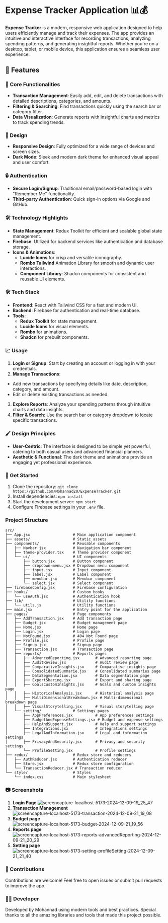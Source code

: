 # Expense Tracker Application 📊💰

**Expense Tracker** is a modern, responsive web application designed to help users efficiently manage and track their expenses. The app provides an intuitive and interactive interface for recording transactions, analyzing spending patterns, and generating insightful reports. Whether you're on a desktop, tablet, or mobile device, this application ensures a seamless user experience.

## 🌟 Features

### 💼 Core Functionalities

- **Transaction Management**: Easily add, edit, and delete transactions with detailed descriptions, categories, and amounts.
- **Filtering & Searching**: Find transactions quickly using the search bar or category filter.
- **Data Visualization**: Generate reports with insightful charts and metrics to track spending trends.

### 🎨 Design

- **Responsive Design**: Fully optimized for a wide range of devices and screen sizes.
- **Dark Mode**: Sleek and modern dark theme for enhanced visual appeal and user comfort.

### 🔒 Authentication

- **Secure Login/Signup**: Traditional email/password-based login with "Remember Me" functionality.
- **Third-party Authentication**: Quick sign-in options via Google and GitHub.

### 🛠️ Technology Highlights

- **State Management**: Redux Toolkit for efficient and scalable global state management.
- **Firebase**: Utilized for backend services like authentication and database storage.
- **Icons & Animations**:
  - **Lucide Icons** for crisp and versatile iconography.
  - **Rombo Tailwind** Animation Library for smooth and dynamic user interactions.
  - **Component Library**: Shadcn components for consistent and reusable UI elements.

### 🛠️ Tech Stack

- **Frontend**: React with Tailwind CSS for a fast and modern UI.
- **Backend**: Firebase for authentication and real-time database.
- **Tools**:
  - **Redux Toolkit** for state management.
  - **Lucide Icons** for visual elements.
  - **Rombo** for animations.
  - **Shadcn** for prebuilt components.
 
### 📈 Usage

1. **Login or Signup**: Start by creating an account or logging in with your credentials.
2. **Manage Transactions**:
  - Add new transactions by specifying details like date, description, category, and amount.
  - Edit or delete existing transactions as needed.
3. **Explore Reports**: Analyze your spending patterns through intuitive charts and data insights.
4. **Filter & Search**: Use the search bar or category dropdown to locate specific transactions.

### 🖌️ Design Principles

- **User-Centric**: The interface is designed to be simple yet powerful, catering to both casual users and advanced financial planners.
- **Aesthetic & Functional**: The dark theme and animations provide an engaging yet professional experience.

### 🚀 Get Started

1. Clone the repository:
`git clone https://github.com/Mohannad20/ExpenseTracker.git`
2. Install dependencies:
`npm install`
3. Start the development server:
`npm start`
4. Configure Firebase settings in your `.env` file.

### Project Structure

```
src/
├── App.jsx                   # Main application component
├── assets/                   # Static assets
├── components/               # Reusable components
│   ├── Navbar.jsx            # Navigation bar component
│   ├── theme-provider.tsx    # Theme provider component
│   └── ui/                   # UI components
│       ├── button.jsx        # Button component
│       ├── dropdown-menu.jsx # Dropdown menu component
│       ├── input.jsx         # Input component
│       ├── label.jsx         # Label component
│       ├── menubar.jsx       # Menubar component
│       └── select.jsx        # Select component
├── firebaseConfig.jsx        # Firebase configuration
├── hooks/                    # Custom hooks
│   └── useAuth.jsx           # Authentication hook
├── lib/                      # Utility functions
│   └── utils.js              # Utility functions
├── main.jsx                  # Entry point for the application
├── pages/                    # Page components
│   ├── AddTransaction.jsx    # Add transaction page
│   ├── Budget.jsx            # Budget management page
│   ├── Home.jsx              # Home page
│   ├── Login.jsx             # Login page
│   ├── NotFound.jsx          # 404 Not Found page
│   ├── Profile.jsx           # Profile page
│   ├── Signup.jsx            # Signup page
│   ├── Transaction.jsx       # Transaction page
│   ├── reports/              # Reports pages
│   │   ├── AdvancedReporting.jsx       # Advanced reporting page
│   │   ├── AuditReview.jsx             # Audit review page
│   │   ├── ComparativeInsights.jsx     # Comparative insights page
│   │   ├── ConsolidatedSummarie.jsx    # Consolidated summaries page
│   │   ├── DataSegmentation.jsx        # Data segmentation page
│   │   ├── ExportSharing.jsx           # Export and sharing page
│   │   ├── GoalsCustomInsights.jsx     # Goals and custom insights page
│   │   ├── HistoricalAnalysis.jsx      # Historical analysis page
│   │   ├── MultiDimensionalBreakdown.jsx # Multi-dimensional breakdown page
│   │   ├── VisualStorytelling.jsx      # Visual storytelling page
│   └── setting/              # Settings pages
│       ├── AppPreferences.jsx          # App preferences settings
│       ├── BudgetAndExpenseSettings.jsx # Budget and expense settings
│       ├── HelpAndSupport.jsx          # Help and support settings
│       ├── Integrations.jsx            # Integrations settings
│       ├── LegalAndInformation.jsx     # Legal and information settings
│       ├── PrivacyAndSecurity.jsx      # Privacy and security settings
│       └── ProfileSetting.jsx          # Profile settings
├── redux/                    # Redux store and reducers
│   ├── AuthReducer.jsx       # Authentication reducer
│   ├── Store.jsx             # Redux store configuration
│   └── TransactionReducer.jsx # Transaction reducer
└── style/                    # Styles
    └── index.css             # Main stylesheet
```

### 📷 Screenshots
1. **Login Page**
   ![screencapture-localhost-5173-2024-12-09-19_25_47](https://github.com/user-attachments/assets/0d315b29-6534-4a60-a356-2f368851c9da)
2. **Transaction Management**
  ![screencapture-localhost-5173-transaction-2024-12-09-21_19_08](https://github.com/user-attachments/assets/21030789-ab48-4cc7-80b9-415cfe33f919)
3. **Budget page**
  ![screencapture-localhost-5173-budget-2024-12-09-21_19_56](https://github.com/user-attachments/assets/e60b1a71-543d-43c6-8545-93311bbe9ba1)
4. **Reports page**
  ![screencapture-localhost-5173-reports-advancedReporting-2024-12-09-21_20_29](https://github.com/user-attachments/assets/7b0cea20-33eb-4447-9522-2893aafa9e95)
5. **Setting page**
  ![screencapture-localhost-5173-setting-profileSetting-2024-12-09-21_21_40](https://github.com/user-attachments/assets/59323b45-fe46-40ff-9ddb-f6affda4f085)

### 🤝 Contributions
Contributions are welcome! Feel free to open issues or submit pull requests to improve the app.

### 👨‍💻 Developer
Developed by Mohannad using modern tools and best practices. Special thanks to all the amazing libraries and tools that made this project possible.
